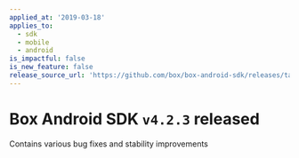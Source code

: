 ```yaml
---
applied_at: '2019-03-18'
applies_to:
  - sdk
  - mobile
  - android
is_impactful: false
is_new_feature: false
release_source_url: 'https://github.com/box/box-android-sdk/releases/tag/v4.2.3'
---
```


# Box Android SDK `v4.2.3` released

Contains various bug fixes and stability improvements
